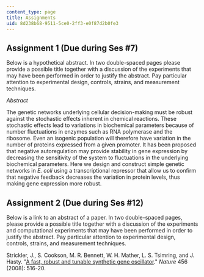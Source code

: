 ```yaml
---
content_type: page
title: Assignments
uid: 8d238b68-9511-5ce0-2ff3-e0f87d2b0fe3
---
```


Assignment 1 (Due during Ses #7)
--------------------------------

Below is a hypothetical abstract. In two double-spaced pages please provide a possible title together with a discussion of the experiments that may have been performed in order to justify the abstract. Pay particular attention to experimental design, controls, strains, and measurement techniques.

_Abstract_

The genetic networks underlying cellular decision-making must be robust against the stochastic effects inherent in chemical reactions. These stochastic effects lead to variations in biochemical parameters because of number fluctuations in enzymes such as RNA polymerase and the ribosome. Even an isogenic population will therefore have variation in the number of proteins expressed from a given promoter. It has been proposed that negative autoregulation may provide stability in gene expression by decreasing the sensitivity of the system to fluctuations in the underlying biochemical parameters. Here we design and construct simple genetic networks in _E. coli_ using a transcriptional repressor that allow us to confirm that negative feedback decreases the variation in protein levels, thus making gene expression more robust.

Assignment 2 (Due during Ses #12)
---------------------------------

Below is a link to an abstract of a paper. In two double-spaced pages, please provide a possible title together with a discussion of the experiments and computational experiments that may have been performed in order to justify the abstract. Pay particular attention to experimental design, controls, strains, and measurement techniques.

Strickler, J., S. Cookson, M. R. Bennett, W. H. Mather, L. S. Tsimring, and J. Hasty. "[A fast, robust and tunable synthetic gene oscillator](http://www.nature.com/nature/journal/v456/n7221/abs/nature07389.html)." _Nature_ 456 (2008): 516-20.